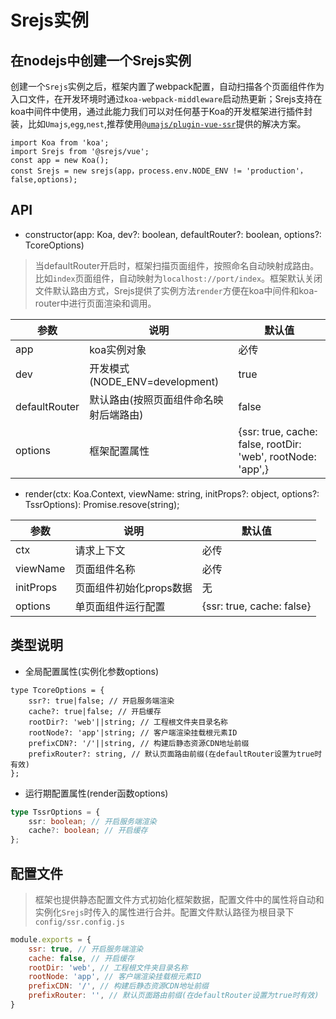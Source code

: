 # Srejs实例

## 在nodejs中创建一个Srejs实例

创建一个`Srejs`实例之后，框架内置了webpack配置，自动扫描各个页面组件作为入口文件，在开发环境时通过`koa-webpack-middleware`启动热更新；Srejs支持在koa中间件中使用，通过此能力我们可以对任何基于Koa的开发框架进行插件封装，比如`Umajs`,`egg`,`nest`,推荐使用[`@umajs/plugin-vue-ssr`](https://github.com/Umajs/plugin-vue-ssr#readme)提供的解决方案。
```
import Koa from 'koa';
import Srejs from '@srejs/vue';
const app = new Koa();
const Srejs = new srejs(app，process.env.NODE_ENV != 'production'，false,options);
```


## API 
 - constructor(app: Koa, dev?: boolean, defaultRouter?: boolean, options?: TcoreOptions)
> 当defaultRouter开启时，框架扫描页面组件，按照命名自动映射成路由。比如`index`页面组件，自动映射为`localhost://port/index`。框架默认关闭文件默认路由方式，Srejs提供了实例方法`render`方便在koa中间件和koa-router中进行页面渲染和调用。


|  参数    |   说明   |   默认值   |
| ---- | ---- | ---- |
|  app    |   koa实例对象   |   必传   |
|  dev   |  开发模式(NODE_ENV=development)    |  true    |
|  defaultRouter   |  默认路由(按照页面组件命名映射后端路由)    |   false   |
|  options   |  框架配置属性    |    {ssr: true, cache: false, rootDir: 'web', rootNode: 'app',}|

- render(ctx: Koa.Context, viewName: string, initProps?: object, options?: TssrOptions): Promise.resove(string);

|  参数    |   说明   |   默认值   |
| ---- | ---- | ---- |
|  ctx    |   请求上下文   |   必传   |
|  viewName   |  页面组件名称   |  必传    |
|  initProps   |  页面组件初始化props数据    |   无   |
|  options   |  单页面组件运行配置   |    {ssr: true, cache: false}|


## 类型说明

- 全局配置属性(实例化参数options)

```
type TcoreOptions = {
    ssr?: true|false; // 开启服务端渲染
    cache?: true|false; // 开启缓存
    rootDir?: 'web'||string; // 工程根文件夹目录名称
    rootNode?: 'app'|string; // 客户端渲染挂载根元素ID
    prefixCDN?: '/'||string, // 构建后静态资源CDN地址前缀
    prefixRouter?: string, // 默认页面路由前缀(在defaultRouter设置为true时有效)
};
```

- 运行期配置属性(render函数options)

```ts
type TssrOptions = {
    ssr: boolean; // 开启服务端渲染
    cache?: boolean; // 开启缓存
};
```

## 配置文件
> 框架也提供静态配置文件方式初始化框架数据，配置文件中的属性将自动和实例化`Srejs`时传入的属性进行合并。配置文件默认路径为根目录下`config/ssr.config.js`

```js
module.exports = {
    ssr: true, // 开启服务端渲染
    cache: false, // 开启缓存
    rootDir: 'web', // 工程根文件夹目录名称
    rootNode: 'app', // 客户端渲染挂载根元素ID
    prefixCDN: '/', // 构建后静态资源CDN地址前缀
    prefixRouter: '', // 默认页面路由前缀(在defaultRouter设置为true时有效)
}
```
